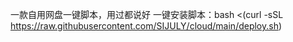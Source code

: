 一款自用网盘一键脚本，用过都说好
一键安装脚本：bash <(curl -sSL https://raw.githubusercontent.com/SIJULY/cloud/main/deploy.sh)
